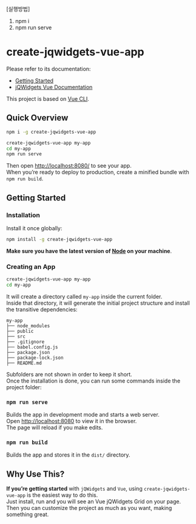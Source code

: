 [실행방법]
1. npm i
2. npm run serve

# create-jqwidgets-vue-app
Please refer to its documentation:
  - [Getting Started](https://github.com/jqwidgets/create-jqwidgets-vue-app/blob/master/README.md#getting-started) 
  - [jQWidgets Vue Documentation](http://www.jqwidgets.com/vue-components-documentation/)

This project is based on [Vue CLI](https://cli.vuejs.org/).

## Quick Overview
```sh
npm i -g create-jqwidgets-vue-app

create-jqwidgets-vue-app my-app
cd my-app
npm run serve
```

Then open [http://localhost:8080/](http://localhost:8080/) to see your app.<br>
When you’re ready to deploy to production, create a minified bundle with `npm run build`.

## Getting Started

### Installation

Install it once globally:

```sh
npm install -g create-jqwidgets-vue-app
```

**Make sure you have the latest version of [Node](https://nodejs.org/en/) on your machine**.

### Creating an App

```sh
create-jqwidgets-vue-app my-app
cd my-app
```

It will create a directory called `my-app` inside the current folder.<br>
Inside that directory, it will generate the initial project structure and install the transitive dependencies:

```
my-app
├── node_modules
├── public
├── src
├── .gitignore
├── babel.config.js
├── package.json
├── package-lock.json
├── README.md
```

Subfolders are not shown in order to keep it short.<br>
Once the installation is done, you can run some commands inside the project folder:

### `npm run serve`
Builds the app in development mode and starts a web server. <br />
Open [http://localhost:8080](http://localhost:8080) to view it in the browser. <br />
The page will reload if you make edits.

### `npm run build`
Builds the app and stores it in the `dist/` directory.

## Why Use This?

**If you’re getting started** with `jQWidgets` and `Vue`, using `create-jqwidgets-vue-app` is the easiest way to do this.  <br />
Just install, run and you will see an Vue jQWidgets Grid on your page. <br />
Then you can customize the project as much as you want, making something great.
